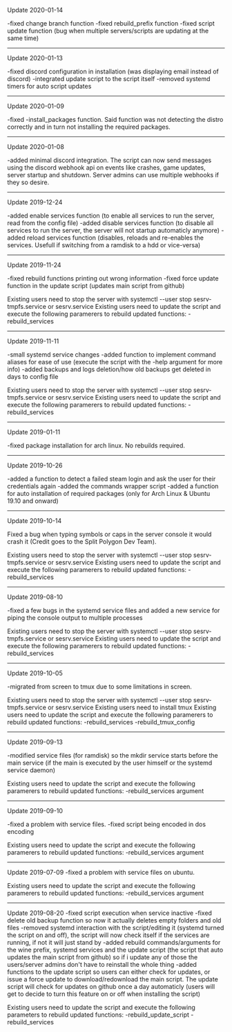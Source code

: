 Update 2020-01-14

-fixed change branch function
-fixed rebuild_prefix function
-fixed script update function (bug when multiple servers/scripts are updating at the same time)

-------------------------

Update 2020-01-13

-fixed discord configuration in installation (was displaying email instead of discord)
-integrated update script to the script itself
-removed systemd timers for auto script updates

-------------------------

Update 2020-01-09

-fixed -install_packages function. Said function was not detecting the distro correctly and in turn not installing the required packages.

-------------------------

Update 2020-01-08

-added minimal discord integration. The script can now send messages using the discord webhook api on events like crashes, game updates, server startup and shutdown. Server admins can use multiple webhooks if they so desire.

-------------------------

Update 2019-12-24

-added enable services function (to enable all services to run the server, read from the config file)
-added disable services function (to disable all services to run the server, the server will not startup automaticly anymore)
-added reload services function (disables, reloads and re-enables the services. Usefull if switching from a ramdisk to a hdd or vice-versa)

-------------------------

Update 2019-11-24

-fixed rebuild functions printing out wrong information
-fixed force update function in the update script (updates main script from github)

Existing users need to stop the server with systemctl --user stop sesrv-tmpfs.service or sesrv.service
Existing users need to update the script and execute the following paramerers to rebuild updated functions:
-rebuild_services

-------------------------

Update 2019-11-11

-small systemd service changes
-added function to implement command aliases for ease of use (execute the script with the -help argument for more info)
-added backups and logs deletion/how old backups get deleted in days to config file 

Existing users need to stop the server with systemctl --user stop sesrv-tmpfs.service or sesrv.service
Existing users need to update the script and execute the following paramerers to rebuild updated functions:
-rebuild_services

-------------------------

Update 2019-01-11

-fixed package installation for arch linux. No rebuilds required.

-------------------------

Update 2019-10-26

-added a function to detect a failed steam login and ask the user for their credentials again
-added the commands wrapper script
-added a function for auto installation of required packages (only for Arch Linux & Ubuntu 19.10 and onward)

-------------------------

Update 2019-10-14

Fixed a bug when typing symbols or caps in the server console it would crash it (Credit goes to the Split Polygon Dev Team).

Existing users need to stop the server with systemctl --user stop sesrv-tmpfs.service or sesrv.service
Existing users need to update the script and execute the following paramerers to rebuild updated functions:
-rebuild_services

-------------------------

Update 2019-08-10

-fixed a few bugs in the systemd service files and added a new service for piping the console output to multiple processes

Existing users need to stop the server with systemctl --user stop sesrv-tmpfs.service or sesrv.service
Existing users need to update the script and execute the following paramerers to rebuild updated functions:
-rebuild_services

-------------------------

Update 2019-10-05

-migrated from screen to tmux due to some limitations in screen.

Existing users need to stop the server with systemctl --user stop sesrv-tmpfs.service or sesrv.service
Existing users need to install tmux
Existing users need to update the script and execute the following paramerers to rebuild updated functions:
-rebuild_services
-rebuild_tmux_config

-------------------------

Update 2019-09-13

-modified service files (for ramdisk) so the mkdir service starts before the main service (if the main is executed by the user himself or the systemd service daemon)

Existing users need to update the script and execute the following paramerers to rebuild updated functions:
-rebuild_services argument

-------------------------

Update 2019-09-10

-fixed a problem with service files.
-fixed script being encoded in dos encoding

Existing users need to update the script and execute the following paramerers to rebuild updated functions:
-rebuild_services argument

-------------------------

Update 2019-07-09
-fixed a problem with service files on ubuntu.

Existing users need to update the script and execute the following paramerers to rebuild updated functions:
-rebuild_services argument

-------------------------

Update 2019-08-20
-fixed script execution when service inactive
-fixed delete old backup function so now it actually deletes empty folders and old files
-removed systemd interaction with the script/editing it (systemd turned the script on and off), the script will now check itself if the services are running, if not it will just stand by
-added rebuild commands/arguments for the wine prefix, systemd services and the update script (the script that auto updates the main script from github) so if i update any of those the users/server admins don't have to reinstall the whole thing
-added functions to the update script so users can either check for updates, or issue a force update to download/redownload the main script. The update script will check for updates on github once a day automaticly (users will get to decide to turn this feature on or off when installing the script)

Existing users need to update the script and execute the following parameters to rebuild updated functions:
-rebuild_update_script
-rebuild_services
